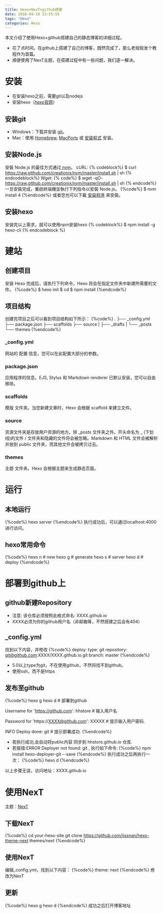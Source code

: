 ```yaml
---
title: Hexo+NexT+github搭建
date: 2016-04-18 13:55:55
tags: "Hexo"
categories: Hexo
---
```

本文介绍了使用Hexo+github搭建自己的静态博客的详细过程。
- 花了点时间，在github上搭建了自己的博客，既然完成了，那么老规矩发个教程作为首篇。
- 顺便使用了NexT主题，在搭建过程中有一些问题，我们逐一解决。


# 安装 #
- 在安装hexo之前，需要git以及nodejs
- 安装hexo（[hexo官网](https://hexo.io/)）


## 安装git ##
- Windows：下载并安装 [git](https://git-scm.com/download/win)。
- Mac：使用 [Homebrew](http://brew.sh/), [MacPorts](www.macports.org) 或 [安装程式](http://sourceforge.net/projects/git-osx-installer/) 安装。


## 安装Node.js ##
安裝 Node.js 的最佳方式通过[ nvm](https://github.com/creationix/nvm)。
cURL:
{% codeblock%}
$ curl https://raw.github.com/creationix/nvm/master/install.sh | sh
{% endcodeblock%}
Wget:
{% code%}
$ wget -qO- https://raw.github.com/creationix/nvm/master/install.sh | sh
{% endcode%}
一旦安裝完成，重啟終端機並執行下列指令以安裝 Node.js。
{%code%}
$ nvm install 4
{%endcode%}
或者您也可以下載 [安装程序](https://nodejs.org/en/) 來安裝。

## 安装hexo ##
安装完以上需求，就可以使用npm安装hexo
{% codeblock%}
$ npm install -g hexo-cli
{% endcodeblock %}

# 建站 #
## 创建项目 ##
安装 Hexo 完成后，请执行下列命令，Hexo 将会在指定文件夹中新建所需要的文件。
{%code%}
$ hexo init <folder>
$ cd <folder>
$ npm install
{%endcode%}

## 项目结构 ##
创建完项目之后可以看到项目结构如下所示：
{%code%}
.
├── _config.yml
├── package.json
├── scaffolds
├── source
|   ├── _drafts
|   └── _posts
└── themes
{%endcode%}
### _config.yml ###
网站的 配置 信息，您可以在此配置大部分的参数。
### package.json ###
应用程序的信息。EJS, Stylus 和 Markdown renderer 已默认安装，您可以自由移除。
### scaffolds ###
模版 文件夹。当您新建文章时，Hexo 会根据 scaffold 来建立文件。
### source ###
资源文件夹是存放用户资源的地方。除 _posts 文件夹之外，开头命名为 _ (下划线)的文件 / 文件夹和隐藏的文件将会被忽略。Markdown 和 HTML 文件会被解析并放到 public 文件夹，而其他文件会被拷贝过去。
### themes ###
主题 文件夹。Hexo 会根据主题来生成静态页面。






# 运行 #
## 本地运行 ##
{%code%}
hexo server
{%endcode%}
执行成功后，可以通过localhost:4000进行访问。
## hexo常用命令 ##
{%code%}
hexo n     # new
hexo g     # generate
hexo s     # server
hexo d     # deploy
{%endcode%}



# 部署到github上 #
## github新建Repository ##
- 注意: 该仓库必须按照此格式命名: XXXX.github.io
- XXXX必须为你的github用户名（非邮箱等，不然搭建之后会有404）

## _config.yml ##
找到以下内容，并修改
{%code%}
deploy:
  type: git
  repository: git@github.com:XXXX/XXXX.github.io.git
  branch: master
{%endcode%}

- 5.0以上type为git，不在使用github，不然将找不到github。
- 使用ssh，而不是https

## 发布至github ##
{%code%}
hexo g
hexo d # 部署到github

Username for 'https://github.com':
hhstore   # 输入用户名

Password for 'https://XXXX@github.com':
XXXXX    # 提示输入用户密码.

INFO  Deploy done: git  # 提示部署成功.
{%endcode%}
- 若执行成功,会自动将public内容 同步到 hhstore.github.io 仓库.
- 若报错:ERROR Deployer not found: git , 执行如下命令:
{%code%}
npm install hexo-deployer-git --save
{%endcode%}
执行成功之后再执行一次：
{%code%}
hexo d
{%endcode%}


以上步骤无误，访问地址：XXXX.github.io



# 使用NexT #
主题：[NexT](http://notes.iissnan.com/)
## 下载NexT ##
{%code%}
cd your-hexo-site
git clone https://github.com/iissnan/hexo-theme-next themes/next
{%endcode%}
## 使用NexT ##
编辑_config.yml，找到以下内容：
{%code%}
theme: next
{%endcode%}
修改为NexT
## 更新 ##
{%code%}
hexo g
hexo d
{%endcode%}
成功之后打开博客地址